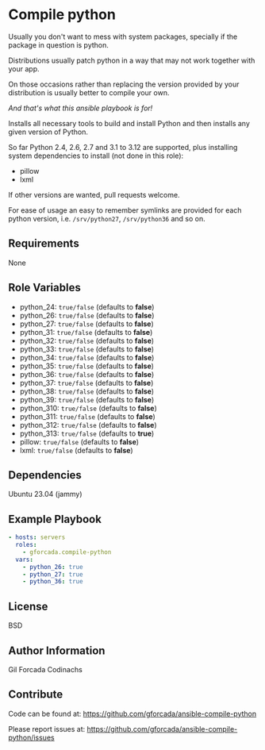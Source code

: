 # Compile python

Usually you don't want to mess with system packages,
specially if the package in question is python.

Distributions usually patch python
in a way that may not work together with your app.

On those occasions
rather than replacing the version provided by your distribution
is usually better to compile your own.

_And that's what this ansible playbook is for!_

Installs all necessary tools to build and install Python and then installs
any given version of Python.

So far Python 2.4, 2.6, 2.7 and 3.1 to 3.12 are supported,
plus installing system dependencies to install (not done in this role):

- pillow
- lxml

If other versions are wanted,
pull requests welcome.

For ease of usage an easy to remember symlinks are provided for each python version,
i.e. `/srv/python27`, `/srv/python36` and so on.

## Requirements

None

## Role Variables

- python_24: `true/false` (defaults to **false**)
- python_26: `true/false` (defaults to **false**)
- python_27: `true/false` (defaults to **false**)
- python_31: `true/false` (defaults to **false**)
- python_32: `true/false` (defaults to **false**)
- python_33: `true/false` (defaults to **false**)
- python_34: `true/false` (defaults to **false**)
- python_35: `true/false` (defaults to **false**)
- python_36: `true/false` (defaults to **false**)
- python_37: `true/false` (defaults to **false**)
- python_38: `true/false` (defaults to **false**)
- python_39: `true/false` (defaults to **false**)
- python_310: `true/false` (defaults to **false**)
- python_311: `true/false` (defaults to **false**)
- python_312: `true/false` (defaults to **false**)
- python_313: `true/false` (defaults to **true**)
- pillow: `true/false` (defaults to **false**)
- lxml: `true/false` (defaults to **false**)

## Dependencies

Ubuntu 23.04 (jammy)

## Example Playbook

```yml
- hosts: servers
  roles:
    - gforcada.compile-python
  vars:
    - python_26: true
    - python_27: true
    - python_36: true
```

## License

BSD

## Author Information

Gil Forcada Codinachs

## Contribute

Code can be found at: https://github.com/gforcada/ansible-compile-python

Please report issues at: https://github.com/gforcada/ansible-compile-python/issues
